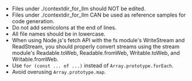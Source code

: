 - Files under ./contextdir_for_llm should NOT be edited.
- Files under ./contextdir_for_llm CAN be used as reference samples for code generation.
- Do not add semicolons at the end of lines.
- All file names should be in lowercase.
- When using Node.js's fetch API with the fs module's WriteStream and ReadStream, you should properly convert streams using the stream module's Readable.toWeb, Readable.fromWeb, Writable.toWeb, and Writable.fromWeb.
- Use `for (const ... of ...)` instead of `Array.prototype.forEach`.
- Avoid overusing `Array.prototype.map`.
